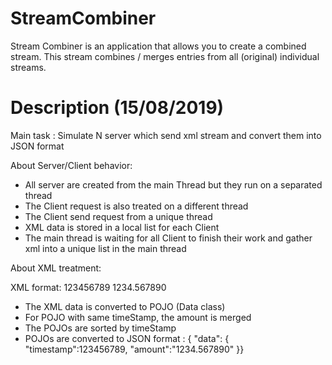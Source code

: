# StreamCombiner

Stream Combiner is an application that allows you to create a combined stream. This stream combines / merges entries from all (original) individual streams.

# Description (15/08/2019)

Main task : Simulate N server which send xml stream and convert them into JSON format

About Server/Client behavior:

  * All server are created from the main Thread but they run on a separated thread
  * The Client request is also treated on a different thread
  * The Client send request from a unique thread
  * XML data is stored in a local list for each Client
  * The main thread is waiting for all Client to finish their work and gather xml into a unique list in the main thread
  
About XML treatment:

XML format: <data> <timeStamp>123456789</timeStamp> <amount>1234.567890</amount> </data>
  
  * The XML data is converted to POJO (Data class)
  * For POJO with same timeStamp, the amount is merged
  * The POJOs are sorted by timeStamp
  * POJOs are converted to JSON format : { "data": { "timestamp":123456789, "amount":"1234.567890" }}
  
